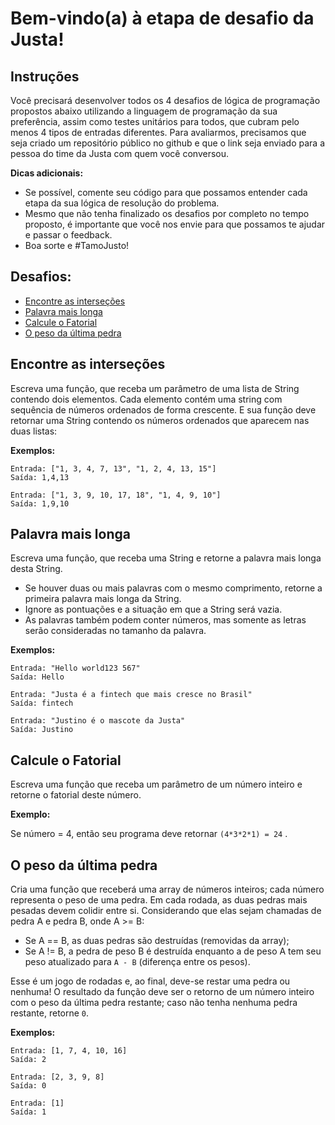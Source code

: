 # Bem-vindo(a) à etapa de desafio da Justa!

## Instruções

Você precisará desenvolver todos os 4 desafios de lógica de programação propostos abaixo utilizando a linguagem de programação da sua preferência, assim como testes unitários para todos, que cubram pelo menos 4 tipos de entradas diferentes. Para avaliarmos, precisamos que seja criado um repositório público no github e que o link seja enviado para a pessoa do time da Justa com quem você conversou.

**Dicas adicionais:**

- Se possível, comente seu código para que possamos entender cada etapa da sua lógica de resolução do problema.
- Mesmo que não tenha finalizado os desafios por completo no tempo proposto, é importante que você nos envie para que possamos te ajudar e passar o feedback.
- Boa sorte e #TamoJusto!

## Desafios: 

- [Encontre as interseções](#encontre-as-interseções)
- [Palavra mais longa](#palavra-mais-longa)
- [Calcule o Fatorial](#calcule-o-fatorial)
- [O peso da última pedra](#o-peso-da-última-pedra)

## Encontre as interseções

Escreva uma função, que receba um parâmetro de uma lista de String contendo dois elementos. Cada elemento contém uma string com sequência de números ordenados de forma crescente. E sua função deve retornar uma String contendo os números ordenados que aparecem nas duas listas:

**Exemplos:**

```
Entrada: ["1, 3, 4, 7, 13", "1, 2, 4, 13, 15"]
Saída: 1,4,13

Entrada: ["1, 3, 9, 10, 17, 18", "1, 4, 9, 10"]
Saída: 1,9,10
```

## Palavra mais longa

Escreva uma função, que receba uma String e retorne a palavra mais longa desta String.

- Se houver duas ou mais palavras com o mesmo comprimento, retorne a primeira palavra mais longa da String.
- Ignore as pontuações e a situação em que a String será vazia.
- As palavras também podem conter números, mas somente as letras serão consideradas no tamanho da palavra.

**Exemplos:**

```
Entrada: "Hello world123 567"
Saída: Hello

Entrada: "Justa é a fintech que mais cresce no Brasil"
Saída: fintech

Entrada: "Justino é o mascote da Justa"
Saída: Justino
```

## Calcule o Fatorial

Escreva uma função que receba um parâmetro de um número inteiro e retorne o fatorial deste número.

**Exemplo:**

Se número = 4, então seu programa deve retornar `(4*3*2*1) = 24` .

## O peso da última pedra

Cria uma função que receberá uma array de números inteiros; cada número representa o peso de uma pedra. Em cada rodada, as duas pedras mais pesadas devem colidir entre si. Considerando que elas sejam chamadas de pedra A e pedra B, onde A >= B:

- Se A == B, as duas pedras são destruídas (removidas da array);
- Se A != B, a pedra de peso B é destruída enquanto a de peso A tem seu peso atualizado para `A - B` (diferença entre os pesos).

Esse é um jogo de rodadas e, ao final, deve-se restar uma pedra ou nenhuma! O resultado da função deve ser o retorno de um número inteiro com o peso da última pedra restante; caso não tenha nenhuma pedra restante, retorne `0`.

**Exemplos:**

```
Entrada: [1, 7, 4, 10, 16]
Saída: 2

Entrada: [2, 3, 9, 8]
Saída: 0

Entrada: [1]
Saída: 1
```